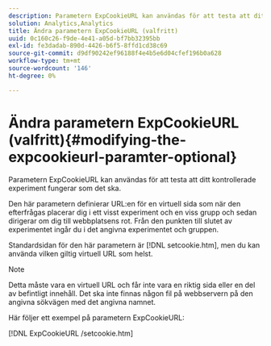 ```yaml
---
description: Parametern ExpCookieURL kan användas för att testa att ditt kontrollerade experiment fungerar som det ska.
solution: Analytics,Analytics
title: Ändra parametern ExpCookieURL (valfritt)
uuid: 0c160c26-f9de-4e41-a05d-bf7bb32395bb
exl-id: fe3dadab-890d-4426-b6f5-8ffd1cd38c69
source-git-commit: d9df90242ef96188f4e4b5e6d04cfef196b0a628
workflow-type: tm+mt
source-wordcount: '146'
ht-degree: 0%

---
```


# Ändra parametern ExpCookieURL (valfritt){#modifying-the-expcookieurl-paramter-optional}

Parametern ExpCookieURL kan användas för att testa att ditt kontrollerade experiment fungerar som det ska.

Den här parametern definierar URL:en för en virtuell sida som när den efterfrågas placerar dig i ett visst experiment och en viss grupp och sedan dirigerar om dig till webbplatsens rot. Från den punkten till slutet av experimentet ingår du i det angivna experimentet och gruppen.

Standardsidan för den här parametern är [!DNL setcookie.htm], men du kan använda vilken giltig virtuell URL som helst.

>[!NOTE]
>
>Detta måste vara en virtuell URL och får inte vara en riktig sida eller en del av befintligt innehåll. Det ska inte finnas någon fil på webbservern på den angivna sökvägen med det angivna namnet.

Här följer ett exempel på parametern ExpCookieURL:

[!DNL ExpCookieURL /setcookie.htm]
